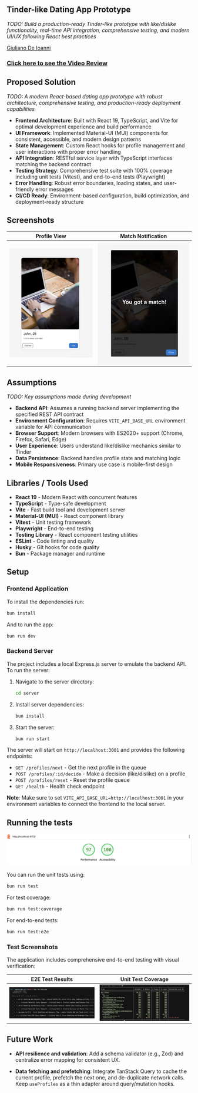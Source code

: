 ## Tinder-like Dating App Prototype

*TODO: Build a production-ready Tinder-like prototype with like/dislike functionality, real-time API integration, comprehensive testing, and modern UI/UX following React best practices*

[Giuliano De Ioanni](mailto:giulianodeioannigcp@gmail.com)

### [Click here to see the Video Review]([https://www.loom.com/share/b1d48768e63840738544a5ab97cedcc6?sid=c37f6876-6405-4bae-b74e-70f604dab2f5])

## Proposed Solution

*TODO: A modern React-based dating app prototype with robust architecture, comprehensive testing, and production-ready deployment capabilities*

- **Frontend Architecture**: Built with React 19, TypeScript, and Vite for optimal development experience and build performance
- **UI Framework**: Implemented Material-UI (MUI) components for consistent, accessible, and modern design patterns
- **State Management**: Custom React hooks for profile management and user interactions with proper error handling
- **API Integration**: RESTful service layer with TypeScript interfaces matching the backend contract
- **Testing Strategy**: Comprehensive test suite with 100% coverage including unit tests (Vitest), and end-to-end tests (Playwright)
- **Error Handling**: Robust error boundaries, loading states, and user-friendly error messages
- **CI/CD Ready**: Environment-based configuration, build optimization, and deployment-ready structure


## Screenshots

| Profile View | Match Notification |
|--------------|-------------------|
| ![Profile Card Interface](screenshots/screen-profile.png) | ![Match Notification Screen](screenshots/screen-match.png) |

## Assumptions

*TODO: Key assumptions made during development*

- **Backend API**: Assumes a running backend server implementing the specified REST API contract
- **Environment Configuration**: Requires `VITE_API_BASE_URL` environment variable for API communication
- **Browser Support**: Modern browsers with ES2020+ support (Chrome, Firefox, Safari, Edge)
- **User Experience**: Users understand like/dislike mechanics similar to Tinder
- **Data Persistence**: Backend handles profile state and matching logic
- **Mobile Responsiveness**: Primary use case is mobile-first design

## Libraries / Tools Used

- **React 19** - Modern React with concurrent features
- **TypeScript** - Type-safe development
- **Vite** - Fast build tool and development server
- **Material-UI (MUI)** - React component library
- **Vitest** - Unit testing framework
- **Playwright** - End-to-end testing
- **Testing Library** - React component testing utilities
- **ESLint** - Code linting and quality
- **Husky** - Git hooks for code quality
- **Bun** - Package manager and runtime

## Setup

### Frontend Application

To install the dependencies run:

```bash
bun install
```

And to run the app:

```bash
bun run dev
```

### Backend Server

The project includes a local Express.js server to emulate the backend API. To run the server:

1. Navigate to the server directory:
   ```bash
   cd server
   ```

2. Install server dependencies:
   ```bash
   bun install
   ```

3. Start the server:
   ```bash
   bun run start
   ```

The server will start on `http://localhost:3001` and provides the following endpoints:
- `GET /profiles/next` - Get the next profile in the queue
- `POST /profiles/:id/decide` - Make a decision (like/dislike) on a profile
- `POST /profiles/reset` - Reset the profile queue
- `GET /health` - Health check endpoint

**Note**: Make sure to set `VITE_API_BASE_URL=http://localhost:3001` in your environment variables to connect the frontend to the local server.

## Running the tests

![Lighthouse Results](screenshots/lighthouse.png)

You can run the unit tests using:

```bash
bun run test
```

For test coverage:

```bash
bun run test:coverage
```

For end-to-end tests:

```bash
bun run test:e2e
```

### Test Screenshots

The application includes comprehensive end-to-end testing with visual verification:

| E2E Test Results | Unit Test Coverage |
|------------------|-------------------|
| ![E2E Test Results](screenshots/e2e.png) | ![Unit Test Coverage](screenshots/unit-coverage.png) |


## Future Work

- **API resilience and validation**: Add a schema validator (e.g., Zod) and centralize error mapping for consistent UX.

- **Data fetching and prefetching**: Integrate TanStack Query to cache the current profile, prefetch the next one, and de-duplicate network calls. Keep `useProfiles` as a thin adapter around query/mutation hooks.

